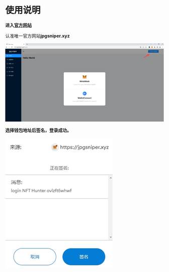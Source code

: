 # 使用说明

**进入**[**官方网站**](https://jpgsniper.xyz)

认准唯一官方网站**jpgsniper.xyz**

![连接钱包登录](../screenshots/connectwallet.jpg)

**选择钱包地址后签名，登录成功。**

![签名登录](../screenshots/sign.jpg)
